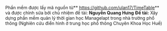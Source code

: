 Phần mềm được lấy mã nguồn từ** https://github.com/ulan17/TimeTable** và được chỉnh sửa bởi chủ nhiệm đề tài: **Nguyễn Quang Hưng**
**Đề tài:** Xây dựng phần mềm quản lý thời gian học Managelapt trong nhà trường phổ thông (Nghiên cứu điển hình ở trung học phổ thông Chuyên Khoa Học Huế)
